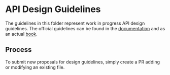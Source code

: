 # API Design Guidelines

The guidelines in this folder represent work in progress API design guidelines.
The official guidelines can be found in the [documentation][docs] and as an
actual [book].

## Process

To submit new proposals for design guidelines, simply create a PR adding or
modifying an existing file.

[docs]: https://docs.microsoft.com/en-us/dotnet/standard/design-guidelines/
[book]: https://amazon.com/dp/0321545613
